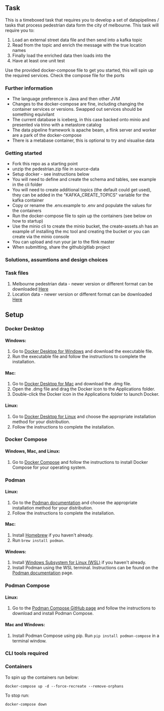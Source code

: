 ## Task

This is a timeboxed task that requires you to develop a set of datapipelines / tasks that process pedestrian data form the city of melbourne.
This task will require you to:

1. Load an external street data file and then send into a kafka topic
2. Read from the topic and enrich the message with the true location names
3. Finally load the enriched data then loads into the 
4. Have at least one unit test

Use the provided docker-compose file to get you started, this will spin up the required services.
Check the compose file for the ports

### Further information

- The language preference is Java and then other JVM
- Changes to the docker-compose are fine, including changing the container services or versions. Swapped out services should be something equivilant
- The current database is iceberg, in this case backed onto minio and presented via trino with a metastore catalog
- The data pipeline framework is apache beam, a flink server and worker are a park of the docker-compose
- There is a metabase container, this is optional to try and visualise data

### Getting started

- Fork this repo as a starting point
- unzip the pedestrian.zip file in source-data
- Setup docker - see instructions below
- You will need to define and create the schema and tables, see example in the cli folder
- You will need to create additional topics (the default could get used), they can be added in the "KAFKA_CREATE_TOPICS" variable for the kafka container
- Copy or rename the .env.example to .env and populate the values for the containers
- Run the docker-compose file to spin up the containers (see below on how to startup)
- Use the minio cli to create the minio bucket, the create-assets.sh has an example of installing the mc tool and creating the bucket or you can create via the minio console
- You can upload and run your jar to the flink master
- When submitting, share the github/gitlab project

### Solutions, assumtions and design choices

### Task files
1. Melbourne pedestrian data - newer version or different format can be downloaded [Here](https://discover.data.vic.gov.au/dataset/pedestrian-counting-system-monthly-counts-per-hour)
2. Location data - newer version or different format can be downloaded [Here](https://discover.data.vic.gov.au/dataset/pedestrian-counting-system-sensor-locations)

## Setup

### Docker Desktop

#### Windows:

1. Go to [Docker Desktop for Windows](https://docs.docker.com/docker-for-windows/install/) and download the executable file.
2. Run the executable file and follow the instructions to complete the installation.

#### Mac:

1. Go to [Docker Desktop for Mac](https://docs.docker.com/docker-for-mac/install/) and download the .dmg file.
2. Open the .dmg file and drag the Docker icon to the Applications folder.
3. Double-click the Docker icon in the Applications folder to launch Docker.

#### Linux:

1. Go to [Docker Desktop for Linux](https://docs.docker.com/engine/install/ubuntu/) and choose the appropriate installation method for your distribution.
2. Follow the instructions to complete the installation.

### Docker Compose

#### Windows, Mac, and Linux:

1. Go to [Docker Compose](https://docs.docker.com/compose/install/) and follow the instructions to install Docker Compose for your operating system.

### Podman

#### Linux:

1. Go to the [Podman documentation](https://podman.io/getting-started/installation) and choose the appropriate installation method for your distribution.
2. Follow the instructions to complete the installation.

#### Mac:

1. Install [Homebrew](https://brew.sh/) if you haven't already.
2. Run `brew install podman`.

#### Windows:

1. Install [Windows Subsystem for Linux (WSL)](https://docs.microsoft.com/en-us/windows/wsl/install-win10) if you haven't already.
2. Install Podman using the WSL terminal. Instructions can be found on the [Podman documentation](https://podman.io/getting-started/installation#windows-subsystem-for-linux-wsl) page.

### Podman Compose

#### Linux:

1. Go to the [Podman Compose GitHub page](https://github.com/containers/podman-compose) and follow the instructions to download and install Podman Compose.

#### Mac and Windows:

1. Install Podman Compose using pip. Run `pip install podman-compose` in a terminal window.

### CLI tools required

### Containers

To spin up the containers run below:
```
docker-compose up -d --force-recreate --remove-orphans
```

To stop run:
```
docker-compose down
```